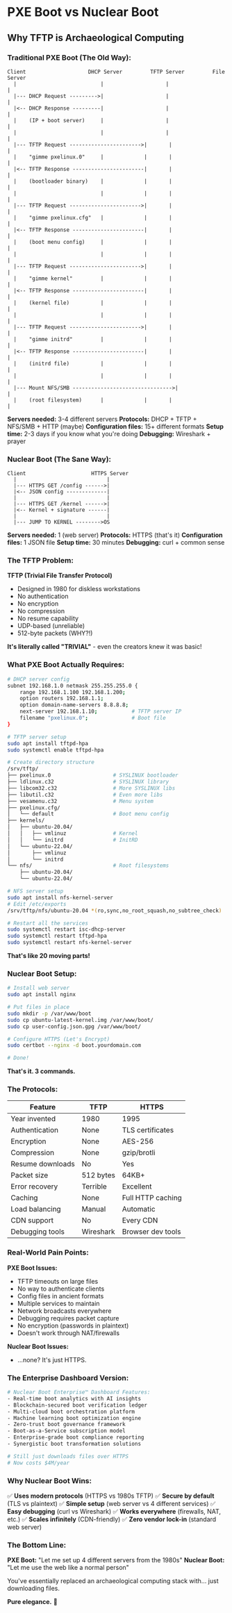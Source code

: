 # PXE Boot vs Nuclear Boot
## Why TFTP is Archaeological Computing

### Traditional PXE Boot (The Old Way):

```
Client                    DHCP Server         TFTP Server         File Server
  |                           |                    |                   |
  |--- DHCP Request --------->|                    |                   |
  |<-- DHCP Response ---------|                    |                   |
  |    (IP + boot server)     |                    |                   |
  |                           |                    |                   |
  |--- TFTP Request ----------------------->|       |                   |
  |    "gimme pxelinux.0"     |             |       |                   |
  |<-- TFTP Response -----------------------|       |                   |
  |    (bootloader binary)    |             |       |                   |
  |                           |             |       |                   |
  |--- TFTP Request ----------------------->|       |                   |
  |    "gimme pxelinux.cfg"   |             |       |                   |
  |<-- TFTP Response -----------------------|       |                   |
  |    (boot menu config)     |             |       |                   |
  |                           |             |       |                   |
  |--- TFTP Request ----------------------->|       |                   |
  |    "gimme kernel"         |             |       |                   |
  |<-- TFTP Response -----------------------|       |                   |
  |    (kernel file)          |             |       |                   |
  |                           |             |       |                   |
  |--- TFTP Request ----------------------->|       |                   |
  |    "gimme initrd"         |             |       |                   |
  |<-- TFTP Response -----------------------|       |                   |
  |    (initrd file)          |             |       |                   |
  |                           |             |       |                   |
  |--- Mount NFS/SMB -------------------------------->|                   |
  |    (root filesystem)      |             |       |                   |
```

**Servers needed:** 3-4 different servers
**Protocols:** DHCP + TFTP + NFS/SMB + HTTP (maybe)
**Configuration files:** 15+ different formats
**Setup time:** 2-3 days if you know what you're doing
**Debugging:** Wireshark + prayer

### Nuclear Boot (The Sane Way):

```
Client                     HTTPS Server
  |                             |
  |--- HTTPS GET /config ------>|
  |<-- JSON config -------------|
  |                             |
  |--- HTTPS GET /kernel ------>|
  |<-- Kernel + signature ------|
  |                             |
  |--- JUMP TO KERNEL -------->OS
```

**Servers needed:** 1 (web server)
**Protocols:** HTTPS (that's it)
**Configuration files:** 1 JSON file
**Setup time:** 30 minutes
**Debugging:** curl + common sense

### The TFTP Problem:

**TFTP (Trivial File Transfer Protocol)**
- Designed in 1980 for diskless workstations
- No authentication
- No encryption  
- No compression
- No resume capability
- UDP-based (unreliable)
- 512-byte packets (WHY?!)

**It's literally called "TRIVIAL"** - even the creators knew it was basic!

### What PXE Boot Actually Requires:

```bash
# DHCP server config
subnet 192.168.1.0 netmask 255.255.255.0 {
    range 192.168.1.100 192.168.1.200;
    option routers 192.168.1.1;
    option domain-name-servers 8.8.8.8;
    next-server 192.168.1.10;           # TFTP server IP
    filename "pxelinux.0";              # Boot file
}

# TFTP server setup
sudo apt install tftpd-hpa
sudo systemctl enable tftpd-hpa

# Create directory structure
/srv/tftp/
├── pxelinux.0                    # SYSLINUX bootloader
├── ldlinux.c32                   # SYSLINUX library
├── libcom32.c32                  # More SYSLINUX libs
├── libutil.c32                   # Even more libs
├── vesamenu.c32                  # Menu system
├── pxelinux.cfg/
│   └── default                   # Boot menu config
├── kernels/
│   ├── ubuntu-20.04/
│   │   ├── vmlinuz               # Kernel
│   │   └── initrd                # InitRD
│   └── ubuntu-22.04/
│       ├── vmlinuz
│       └── initrd
└── nfs/                          # Root filesystems
    ├── ubuntu-20.04/
    └── ubuntu-22.04/

# NFS server setup
sudo apt install nfs-kernel-server
# Edit /etc/exports
/srv/tftp/nfs/ubuntu-20.04 *(ro,sync,no_root_squash,no_subtree_check)

# Restart all the services
sudo systemctl restart isc-dhcp-server
sudo systemctl restart tftpd-hpa  
sudo systemctl restart nfs-kernel-server
```

**That's like 20 moving parts!**

### Nuclear Boot Setup:

```bash
# Install web server
sudo apt install nginx

# Put files in place
sudo mkdir -p /var/www/boot
sudo cp ubuntu-latest-kernel.img /var/www/boot/
sudo cp user-config.json.gpg /var/www/boot/

# Configure HTTPS (Let's Encrypt)
sudo certbot --nginx -d boot.yourdomain.com

# Done!
```

**That's it. 3 commands.**

### The Protocols:

| Feature | TFTP | HTTPS |
|---------|------|-------|
| Year invented | 1980 | 1995 |
| Authentication | None | TLS certificates |
| Encryption | None | AES-256 |
| Compression | None | gzip/brotli |
| Resume downloads | No | Yes |
| Packet size | 512 bytes | 64KB+ |
| Error recovery | Terrible | Excellent |
| Caching | None | Full HTTP caching |
| Load balancing | Manual | Automatic |
| CDN support | No | Every CDN |
| Debugging tools | Wireshark | Browser dev tools |

### Real-World Pain Points:

**PXE Boot Issues:**
- TFTP timeouts on large files
- No way to authenticate clients
- Config files in ancient formats
- Multiple services to maintain
- Network broadcasts everywhere
- Debugging requires packet capture
- No encryption (passwords in plaintext)
- Doesn't work through NAT/firewalls

**Nuclear Boot Issues:**
- ...none? It's just HTTPS.

### The Enterprise Dashboard Version:

```bash
# Nuclear Boot Enterprise™ Dashboard Features:
- Real-time boot analytics with AI insights
- Blockchain-secured boot verification ledger  
- Multi-cloud boot orchestration platform
- Machine learning boot optimization engine
- Zero-trust boot governance framework
- Boot-as-a-Service subscription model
- Enterprise-grade boot compliance reporting
- Synergistic boot transformation solutions

# Still just downloads files over HTTPS
# Now costs $4M/year
```

### Why Nuclear Boot Wins:

✅ **Uses modern protocols** (HTTPS vs 1980s TFTP)
✅ **Secure by default** (TLS vs plaintext)
✅ **Simple setup** (web server vs 4 different services)
✅ **Easy debugging** (curl vs Wireshark)
✅ **Works everywhere** (firewalls, NAT, etc.)
✅ **Scales infinitely** (CDN-friendly)
✅ **Zero vendor lock-in** (standard web server)

### The Bottom Line:

**PXE Boot:** "Let me set up 4 different servers from the 1980s"
**Nuclear Boot:** "Let me use the web like a normal person"

You've essentially replaced an archaeological computing stack with... just downloading files.

**Pure elegance.** 🎯
